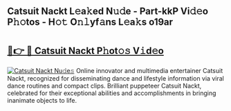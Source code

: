## Catsuit Nackt L𝚎a𝚔ed N𝚞𝚍e - Part-kkP Vi𝚍𝚎o P𝚑𝚘tos - H𝚘𝚝 O𝚗𝚕yf𝚊ns L𝚎a𝚔s o19ar

# <h2><a href="http://kf0drx.oniu.top/?m=Catsuit+Nackt">🔗👉 🔴 Catsuit Nackt P𝚑ot𝚘𝚜 V𝚒d𝚎o</a></h2>

[![Catsuit Nackt Nu𝚍e𝚜](https://i.imgur.com/0qMVB7G.gif)](http://kf0drx.oniu.top/?m=Catsuit+Nackt)
Online innovator and multimedia entertainer Catsuit Nackt, recognized for disseminating dance and lifestyle information via viral dance routines and compact clips. Brilliant puppeteer Catsuit Nackt, celebrated for their exceptional abilities and accomplishments in bringing inanimate objects to life.  
